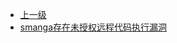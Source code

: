 * [上一级](docs/wy876_poc/)
* [smanga存在未授权远程代码执行漏洞](docs/wy876_poc/smanga/smanga%E5%AD%98%E5%9C%A8%E6%9C%AA%E6%8E%88%E6%9D%83%E8%BF%9C%E7%A8%8B%E4%BB%A3%E7%A0%81%E6%89%A7%E8%A1%8C%E6%BC%8F%E6%B4%9E.md)
